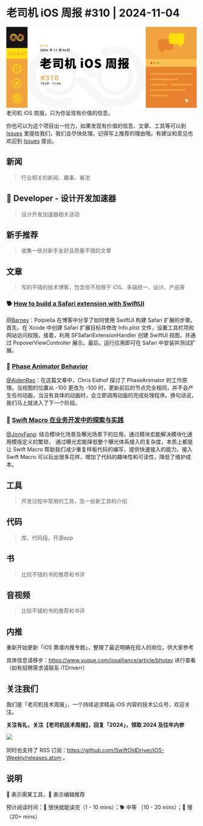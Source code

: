 # 老司机 iOS 周报 #310 | 2024-11-04

![ios-weekly](https://github.com/SwiftOldDriver/iOS-Weekly/blob/master/assets/weekly-header/310.jpg?raw=true)
老司机 iOS 周报，只为你呈现有价值的信息。

你也可以为这个项目出一份力，如果发现有价值的信息、文章、工具等可以到 [Issues](https://github.com/SwiftOldDriver/iOS-Weekly/issues) 里提给我们，我们会尽快处理。记得写上推荐的理由哦。有建议和意见也欢迎到 [Issues](https://github.com/SwiftOldDriver/iOS-Weekly/issues) 提出。

## 新闻

> 行业相关的新闻、趣事、看法

##  Developer - 设计开发加速器

> 设计开发加速器相关活动

## 新手推荐

> 收集一些对新手友好且质量不错的文章

## 文章

> 写的不错的技术博客，包含但不局限于 iOS、多端统一、设计、产品等

### 🐕 [How to build a Safari extension with SwiftUI](https://www.polpiella.dev/safari-extensions-swiftui/)

[@Barney](https://github.com/BarneyZhaoooo)：Polpiella 在博客中分享了如何使用 SwiftUI 构建 Safari 扩展的步骤。首先，在 Xcode 中创建 Safari 扩展目标并修改 Info.plist 文件，设置工具栏项和网站访问权限。接着，利用 SFSafariExtensionHandler 创建 SwiftUI 视图，并通过 PopoverViewController 展示。最后，运行应用即可在 Safari 中安装并测试扩展。

### 🐎 [Phase Animator Behavior](https://chris.eidhof.nl/post/phase-animator/)

[@AidenRao](https://weibo.com/AidenRao)：在这篇文章中，Chris Eidhof 探讨了 PhaseAnimator 的工作原理。当视图的位置从 -100 更改为 -100 时，更新前后的节点完全相同，并不会产生任何动画，当没有具体的动画时，会立即调用动画的完成处理程序。换句话说，我们马上就进入了下一个阶段。

### 🐎 [Swift Macro 在业务开发中的探索与实践](https://juejin.cn/post/7428200842229055529)

[@JonyFang](https://github.com/jonyfang): 结合模块化场景及曝光场景下的应用，通过模块宏能解决模块化通用模版定义的繁琐， 通过曝光宏能降低整个曝光体系接入的复杂度，本质上都是让 Swift Macro 帮助我们减少重复样板代码的编写，提供快速接入的能力。接入 Swift Macro 可以玩出很多花样，增加了代码的趣味性和可读性，降低了维护成本。

## 工具

> 开发过程中常用的工具，及一些新工具的介绍

## 代码

> 库，代码段，开源app

## 书

> 比较不错的书的推荐和书评

## 音视频

> 比较不错的书的推荐和书评

## 内推

重新开始更新「iOS 靠谱内推专题」，整理了最近明确在招人的岗位，供大家参考

具体信息请移步：https://www.yuque.com/iosalliance/article/bhutav 进行查看（如有招聘需求请联系 iTDriverr）

## 关注我们

我们是「老司机技术周报」，一个持续追求精品 iOS 内容的技术公众号，欢迎关注。

**关注有礼，关注【老司机技术周报】，回复「2024」，领取 2024 及往年内参**

![](https://github.com/SwiftOldDriver/iOS-Weekly/blob/master/assets/qrcode_for_wechat.jpg?raw=true)

同时也支持了 RSS 订阅：https://github.com/SwiftOldDriver/iOS-Weekly/releases.atom 。

## 说明

🚧 表示需某工具，🌟 表示编辑推荐

预计阅读时间：🐎 很快就能读完（1 - 10 mins）；🐕 中等 （10 - 20 mins）；🐢 慢（20+ mins）
